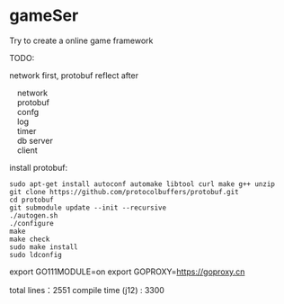 
# gameSer

Try to create a online game framework

TODO: <br>

network first, protobuf reflect after

&#8195;network<br>
&#8195;protobuf<br>
&#8195;confg<br>
&#8195;log<br>
&#8195;timer<br>
&#8195;db server<br>
&#8195;client<br>



install protobuf:
 ```
 sudo apt-get install autoconf automake libtool curl make g++ unzip
 git clone https://github.com/protocolbuffers/protobuf.git
 cd protobuf
 git submodule update --init --recursive
 ./autogen.sh
 ./configure
 make
 make check
 sudo make install
 sudo ldconfig
 ```

 
export GO111MODULE=on
export GOPROXY=https://goproxy.cn






total lines：2551   compile time (j12) : 3300
